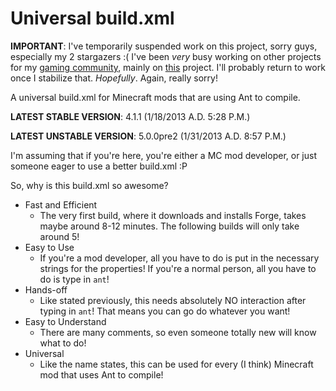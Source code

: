 Universal build.xml
===================
**IMPORTANT**:  I've temporarily suspended work on this project, sorry guys, especially my 2 stargazers :(  I've been *very* busy working on other projects for my [gaming community](http://www.50dkp.com/), mainly on [this](https://github.com/50DKP/FF2) project.  I'll probably return to work once I stabilize that.  *Hopefully*.  Again, really sorry!

A universal build.xml for Minecraft mods that are using Ant to compile.

**LATEST STABLE VERSION**:  4.1.1 (1/18/2013 A.D. 5:28 P.M.)

**LATEST UNSTABLE VERSION**:  5.0.0pre2 (1/31/2013 A.D. 8:57 P.M.)

I'm assuming that if you're here, you're either a MC mod developer, or just someone eager to use a better build.xml :P

So, why is this build.xml so awesome?
* Fast and Efficient
  * The very first build, where it downloads and installs Forge, takes maybe around 8-12 minutes.  The following builds will only take around 5!
* Easy to Use
  * If you're a mod developer, all you have to do is put in the necessary strings for the properties!  If you're a normal person, all you have to do is type in `ant`!
* Hands-off
  * Like stated previously, this needs absolutely NO interaction after typing in `ant`!  That means you can go do whatever you want!
* Easy to Understand
  * There are many comments, so even someone totally new will know what to do!
* Universal
  * Like the name states, this can be used for every (I think) Minecraft mod that uses Ant to compile!
